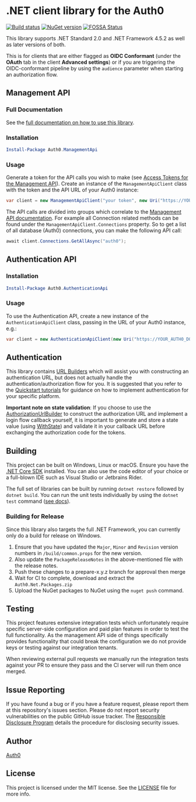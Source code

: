 # .NET client library for the Auth0

[![Build status](https://dev.azure.com/Auth0SDK/Auth0.Net/_apis/build/status/Auth0.Net)](https://dev.azure.com/Auth0SDK/Auth0.Net/_build/latest?definitionId=6) [![NuGet version](https://img.shields.io/nuget/v/auth0.core.svg?style=flat)](https://www.nuget.org/packages/Auth0.Core/)
[![FOSSA Status](https://app.fossa.com/api/projects/git%2Bgithub.com%2Fauth0%2Fauth0.net.svg?type=shield)](https://app.fossa.com/projects/git%2Bgithub.com%2Fauth0%2Fauth0.net?ref=badge_shield)

This library supports .NET Standard 2.0 and .NET Framework 4.5.2 as well as later versions of both.

This is for clients that are either flagged as **OIDC Conformant** (under the **OAuth** tab in the client **Advanced settings**) or if you are triggering the OIDC-conformant pipeline by using the `audience` parameter when starting an authorization flow.

## Management API

### Full Documentation

See the [full documentation on how to use this library](https://auth0.github.io/auth0.net).

### Installation

```powershell
Install-Package Auth0.ManagementApi
```

### Usage

Generate a token for the API calls you wish to make (see [Access Tokens for the Management API](https://auth0.com/docs/api/management/v2/tokens)). Create an instance of the `ManagementApiClient` class with the token and the API URL of your Auth0 instance:

```csharp
var client = new ManagementApiClient("your token", new Uri("https://YOUR_AUTH0_DOMAIN/api/v2"));
```

The API calls are divided into groups which correlate to the [Management API documentation](https://auth0.com/docs/api/v2). For example all Connection related methods can be found under the `ManagementApiClient.Connections` property. So to get a list of all database (Auth0) connections, you can make the following API call:

```csharp
await client.Connections.GetAllAsync("auth0");
```

## Authentication API

### Installation

```powershell
Install-Package Auth0.AuthenticationApi
```

### Usage

To use the Authentication API, create a new instance of the `AuthenticationApiClient` class, passing in the URL of your Auth0 instance, e.g.:

```csharp
var client = new AuthenticationApiClient(new Uri("https://YOUR_AUTH0_DOMAIN"));
```

## Authentication

This library contains [URL Builders](https://auth0.github.io/auth0.net/#using-url-builders) which will assist you with constructing an authentication URL, but does not actually handle the authentication/authorization flow for you. It is suggested that you refer to the [Quickstart tutorials](https://auth0.com/docs/quickstarts) for guidance on how to implement authentication for your specific platform.

**Important note on state validation**: If you choose to use the [AuthorizationUrlBuilder](https://auth0.github.io/auth0.net/api/Auth0.AuthenticationApi.Builders.AuthorizationUrlBuilder.html) to construct the authorization URL and implement a login flow callback yourself, it is important to generate and store a state value (using [WithState](https://auth0.github.io/auth0.net/api/Auth0.AuthenticationApi.Builders.AuthorizationUrlBuilder.html#Auth0_AuthenticationApi_Builders_AuthorizationUrlBuilder_WithState_System_String_)) and validate it in your callback URL before exchanging the authorization code for the tokens.

## Building

This project can be built on Windows, Linux or macOS. Ensure you have the [.NET Core SDK](https://www.microsoft.com/net/download) installed. You can also use the code editor of your choice or a full-blown IDE such as Visual Studio or Jetbrains Rider.

The full set of libraries can be built by running `dotnet restore` followed by `dotnet build`. You can run the unit tests individually by using the `dotnet test` command ([see docs](https://docs.microsoft.com/en-us/dotnet/core/tools/dotnet-test)).

### Building for Release

Since this library also targets the full .NET Framework, you can currently only do a build for release on Windows.

1. Ensure that you have updated the `Major`, `Minor` and `Revision` version numbers in `/build/common.props` for the new version.
1. Also update the `PackageReleaseNotes` in the above-mentioned file with the release notes.
1. Push these changes to a prepare-x.y.z branch for approval then merge
1. Wait for CI to complete, download and extract the `Auth0.Net.Packages.zip`
1. Upload the NuGet packages to NuGet using the `nuget push` command.

## Testing

This project features extensive integration tests which unfortunately require specific server-side configuration and paid plan features in order to test the full functionality. As the management API side of things specifically provides functionality that could break the configuration we do not provide keys or testing against our integration tenants.

When reviewing external pull requests we manually run the integration tests against your PR to ensure they pass and the CI server will run them once merged.

## Issue Reporting

If you have found a bug or if you have a feature request, please report them at this repository's issues section. Please do not report security vulnerabilities on the public GitHub issue tracker. The [Responsible Disclosure Program](https://auth0.com/whitehat) details the procedure for disclosing security issues.

## Author

[Auth0](https://auth0.com)

## License

This project is licensed under the MIT license. See the [LICENSE](LICENSE) file for more info.
